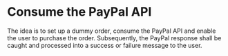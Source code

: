 # Consume the PayPal API

The idea is to set up a dummy order, consume the PayPal API and enable the user to purchase the order. Subsequently, the PayPal response shall be  caught and processed into a success or failure message to the user. 